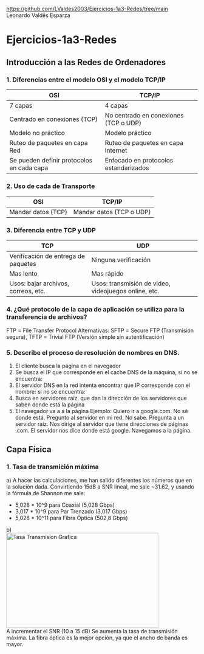 https://github.com/LValdes2003/Ejercicios-1a3-Redes/tree/main  
Leonardo Valdés Esparza

# Ejercicios-1a3-Redes

## Introducción a las Redes de Ordenadores
### 1. Diferencias entre el modelo OSI y el modelo TCP/IP
| OSI | TCP/IP |
| ---  |  --- |
| 7 capas | 4 capas |
| Centrado en conexiones (TCP) | No centrado en conexiones (TCP o UDP) |
| Modelo no práctico | Modelo práctico |
| Ruteo de paquetes en capa Red | Ruteo de paquetes en capa Internet |
| Se pueden definir protocolos en cada capa | Enfocado en protocolos estandarizados |

### 2. Uso de cada de Transporte
| OSI | TCP/IP |
| ---  |  --- |
| Mandar datos (TCP) | Mandar datos (TCP o UDP) |

### 3. Diferencia entre TCP y UDP
| TCP | UDP |
| ---  |  --- |
| Verificación de entrega de paquetes | Ninguna verificación |
| Mas lento | Mas rápido |
| Usos: bajar archivos, correos, etc. | Usos: transmisión de video, videojuegos online, etc. |

### 4. ¿Qué protocolo de la capa de aplicación se utiliza para la transferencia de archivos?
FTP = File Transfer Protocol
Alternativas: SFTP = Secure FTP (Transmisión segura), TFTP = Trivial FTP (Versión simple sin autentificación) 

### 5. Describe el proceso de resolución de nombres en DNS.
1. El cliente busca la página en el navegador
2. Se busca el IP que corresponde en el cache DNS de la máquina, si no se encuentra:
3. El servidor DNS en la red intenta encontrar que IP corresponde con el nombre: si no se encuentra:
4. Busca en servidores raíz, que dan la dirección de los servidores que saben donde está la página
5. El navegador va a a la página
Ejemplo: Quiero ir a google.com. No sé donde está. Pregunto al servidor en mi red. No sabe. Pregunta a un servidor raíz. Nos dirige al servidor que tiene direcciones de páginas .com. El servidor nos dice donde está google. Navegamos a la página.

## Capa Física
### 1. Tasa de transmición máxima
a) A hacer las calculaciones, me han salido diferentes los números que en la solución dada. Convirtiendo 15dB a SNR lineal, me sale ~31.62, y usando la fórmula de Shannon me sale:
- 5,028 * 10^9 para Coaxial (5,028 Gbps)
- 3,017 * 10^9 para Par Trenzado (3,017 Gbps) 
- 5,028 * 10^11 para Fibra Óptica (502,8 Gbps)

b)  
<img src="https://github.com/user-attachments/assets/0c65a177-aafc-4817-b19c-3e39d752a136" alt="Tasa Transmision Grafica" width="400" height="250">  
A incrementar el SNR (10 a 15 dB) Se aumenta la tasa de transmisión máxima. La fibra óptica es la mejor opción, ya que el ancho de banda es mayor.
